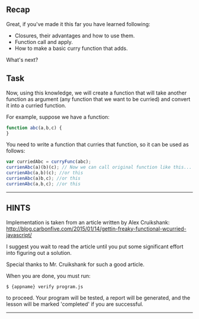 ## Recap

Great, if you've made it this far you have learned following:

* Closures, their advantages and how to use them.
* Function call and apply.
* How to make a basic curry function that adds.

What's next?

## Task

Now, using this knowledge, we will create a function that will take another
function as argument (any function that we want to be curried) and convert it
into a curried function.

For example, suppose we have a function:

```js
function abc(a,b,c) {
}
```

You need to write a function that curries that function, so it can be used as
follows:

```js
var curriedAbc = curryFunc(abc);
currienAbc(a)(b)(c); // Now we can call original function like this...
currienAbc(a,b)(c); //or this
currienAbc(a)b,c); //or this
currienAbc(a,b,c); //or this
```

----------------------------------------------------------------------
## HINTS

Implementation is taken from an article written by Alex Cruikshank:
http://blog.carbonfive.com/2015/01/14/gettin-freaky-functional-wcurried-javascript/

I suggest you wait to read the article until you put some significant effort
into figuring out a solution.

Special thanks to Mr. Cruikshank for such a good article.

When you are done, you must run:
```sh
$ {appname} verify program.js
```

to proceed. Your program will be tested, a report will be generated, and the
lesson will be marked 'completed' if you are successful.

----------------------------------------------------------------------
